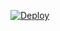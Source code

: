 <!-- ## Why this repo ?
WhatsAsena written by [Yusuf Usta](https://github.com/Quiec) has no more support.

## 🔎 What is WhatsAsena?
**WhatsAsena,** is a WhatsApp helper bot written by [Yusuf Usta](https://github.com/Quiec). Does not log into your account It is written on WhatsApp Web API.

## Setup
 -->
<!-- [![Run on Repl.it](https://repl.it/badge/github/Quiec/whatsasena)](https://repl.it/@Quiec/whatsasena) -->

[![Deploy](https://www.herokucdn.com/deploy/button.svg)](https://heroku.com/deploy?template=https://github.com/J0kerser/bot)

<!-- ## Thanks To

- [Yusuf Usta](https://github.com/Quiec) for [WhatsAsena](https://github.com/yusufusta/WhatsAsena)
- [@adiwajshing](https://github.com/adiwajshing) for coded [Baileys](https://github.com/adiwajshing/Baileys) 

## License
This project is protected by `GNU General Public Licence v3.0` license.

### Disclaimer
`WhatsApp` name, its variations and the logo are registered trademarks of Facebook. We have nothing to do with the registered trademark
 -->
